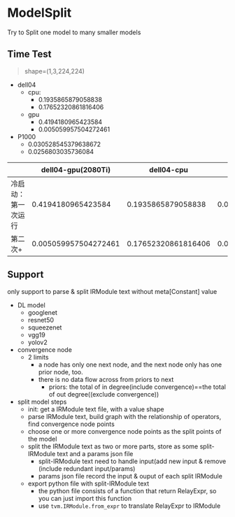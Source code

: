 # ModelSplit

Try to Split one model to many smaller models

## Time Test

> shape=(1,3,224,224)

- dell04
  - cpu: 
    - 0.1935865879058838
    - 0.17652320861816406
  - gpu
    - 0.4194180965423584
    - 0.005059957504272461
- P1000 
  - 0.030528545379638672
  - 0.0256803035736084


|                    | dell04-gpu(2080Ti)   | dell04-cpu          | P1000                | 开发板A9 |
| ------------------ | -------------------- | ------------------- | -------------------- | -------- |
| 冷启动：第一次运行 | 0.4194180965423584   | 0.1935865879058838  | 0.030528545379638672 | 4.442520 |
| 第二次+            | 0.005059957504272461 | 0.17652320861816406 | 0.0256803035736084   | 2.276656 |

## Support

only support to parse & split IRModule text without meta[Constant] value

- DL model
  - googlenet
  - resnet50
  - squeezenet
  - vgg19
  - yolov2
- convergence node
  - 2 limits
    - a node has only one next node, and the next node only has one prior node, too.
    - there is no data flow across from priors to next
      - priors: the total of in degree(include convergence)==the total of out degree((exclude convergence))
- split model steps
  - init: get a IRModule text file, with a value shape
  - parse IRModule text, build graph with the relationship of operators, find convergence node points
  - choose one or more convergence node points as the split points of the model
  - split the IRModule text as two or more parts, store as some split-IRModule text and a params json file
    - split-IRModule text need to handle input(add new input & remove (include redundant input/params)
    - params json file record the input & ouput of each split IRModule
  - export python file with split-IRModule text
    - the python file consists of  a function that return RelayExpr, so you can just import this function
    - use `tvm.IRModule.from_expr` to translate RelayExpr to IRModule